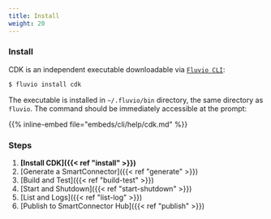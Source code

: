 ```yaml
---
title: Install 
weight: 20
---
```


### Install

CDK is an independent executable downloadable via [`Fluvio CLI`](https://www.fluvio.io/cli/utilities/install/):

```bash
$ fluvio install cdk
```

The executable is installed in `~/.fluvio/bin` directory, the same directory as `fluvio`. The command should be immediately accessible at the prompt:

{{% inline-embed file="embeds/cli/help/cdk.md" %}}

### Steps

1. **[Install CDK]({{< ref "install" >}})**
2. [Generate a SmartConnector]({{< ref "generate" >}})
3. [Build and Test]({{< ref "build-test" >}})
4. [Start and Shutdown]({{< ref "start-shutdown" >}})
5. [List and Logs]({{< ref "list-log" >}})
6. [Publish to SmartConnector Hub]({{< ref "publish" >}})